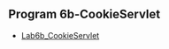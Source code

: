 ## Program 6b-CookieServlet

- [Lab6b_CookieServlet](https://github.com/nikshitha-p-rai-29/Java_Programs/blob/main/Lab6b_CookieServlet/Lab6b.png)